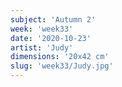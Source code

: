 ```yaml
---
subject: 'Autumn 2'
week: 'week33'
date: '2020-10-23'
artist: 'Judy'
dimensions: '20x42 cm'
slug: 'week33/Judy.jpg'
---
```

